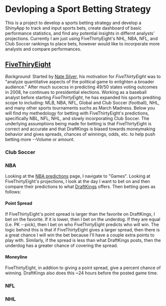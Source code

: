 # Devloping a Sport Betting Strategy
This is a project to develop a sports betting strategy and develop a ShinyApp to track and input sports bets, create dashboard of basic performance statistics, and find any potential insights in differnt analysts' projections. Currently I am just using FiveThirtyEight's NHL, NBA, NFL, and Club Soccer rankings to place bets, however would like to incorperate more analysts and compare performances.

## [FiveThiryEight](https://fivethirtyeight.com/)
*Background:* Started by [Nate Silver](https://en.wikipedia.org/wiki/Nate_Silver), his motivation for _FiveThirtyEight_ was to "analyze quantitative aspects of the political game to enlighten a broader audience." After much sucecss in predicting 49/50 states voting outcomes in 2008, he continues to presidential elections. Working as a baseball analyst before starting _FiveThirtyEight_, he has expanded his sports prediting scope to including: MLB, NBA, NFL, Global and Club Soccer (football), NHL, and many other sports tournaments suchs as March Madness.
Below you will find my methedology for betting with FiveThirtyEight's predictions, specifically NBL, NFL, NHL, and slowly incorporating Club Soccer. The underlying assumptions being made for betting is that FiveThirtyEight is correct and accurate and that DraftKings is biased towards moneymaking behavior and gives spreads, chances of winnings, odds, etc. to help push betting more --Volume or amount.

### Club Soccer

### NBA
Looking at the [NBA predictions](https://projects.fivethirtyeight.com/2022-nba-predictions/?ex_cid=irpromo) page, I navigate to "Games". Looking at FiveThirtyEight's projections, I look at the day I want to bet on and then compare their predictions to what [DraftKings](https://www.draftkings.com/account/sitelogin/false?returnurl=%2Flobby) offers. Then betting goes as follows:

#### Point Spread
If FiveThirtyEight's point spread is larger than the favorite on DraftKings, I bet on the favorite. If it is lower, then I bet on the underdog. If they are equal (i.e. PK --pick), then I bet on who FiveThirtyEight predicts who will win. The logic behind this is that if FiveThirtyEight gives a larger spread, then there is a great chance I will win the bet because I'll have a couple extra points to play with. Similarly, if the spread is less than what DraftKings posts, then the underdog has a greater chance of covering the spread.
#### Moneyline
FiveThirtyEight, in addtion to giving a point spread, give a percent chance of winning. DraftKings also does this ~24 hours before the posted game time.



### NFL

### NHL

